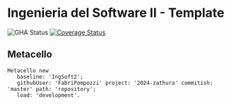 # Ingenieria del Software II - Template

![GHA Status](https://github.com/FabriPompozzi/2024-zathura/actions/workflows/GHA.yml/badge.svg)
[![Coverage Status](https://coveralls.io/repos/github/FabriPompozzi/2024-zathura/badge.svg?branch=master)](https://coveralls.io/github/FabriPompozzi/2024-zathura?branch=master)

## Metacello

```smalltalk
Metacello new
   baseline: 'IngSoft2';
   githubUser: 'FabriPompozzi' project: '2024-zathura' commitish: 'master' path: 'repository';
   load: 'development'.
```
